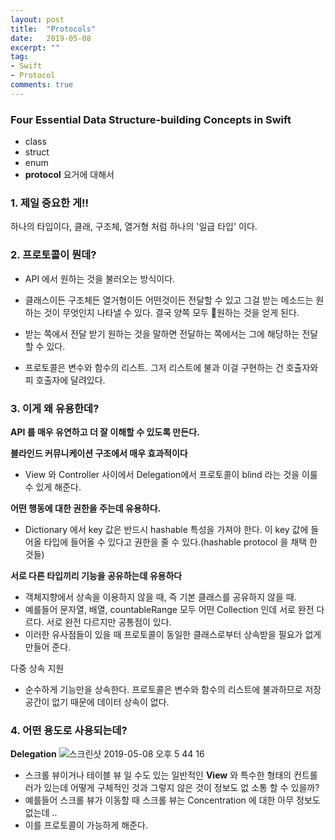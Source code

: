 ```yaml
---
layout: post
title:  "Protocols"
date:   2019-05-08
excerpt: ""
tag:
- Swift
- Protocol
comments: true
---
```


### Four Essential Data Structure-building Concepts in Swift
* class
* struct
* enum
* **protocol** 요거에 대해서


### 1. 제일 중요한 게!!
하나의 타입이다,
클래, 구조체, 열거형 처럼 하나의 '일급 타입' 이다.

### 2. 프로토콜이 뭔데?
* API 에서 원하는 것을 불러오는 방식이다.

* 클래스이든 구조체든 열거형이든 어떤것이든 전달할 수 있고 그걸 받는 메소드는 원하는 것이 무엇인지 나타낼 수 있다. 결국 양쪽 모두 원하는 것을 얻게 된다.

* 받는 쪽에서 전달 받기 원하는 것을 말하면 전달하는 쪽에서는 그에 해당하는 전달할 수 있다.

* 프로토콜은 변수와 함수의 리스트. 그저 리스트에 불과 이걸 구현하는 건 호출자와 피 호출자에 달려있다.

### 3. 이게 왜 유용한데?
**API 를 매우 유연하고 더 잘 이해할 수 있도록 만든다.**

**블라인드 커뮤니케이션 구조에서 매우 효과적이다**
* View 와 Controller 사이에서 Delegation에서 프로토콜이 blind 라는 것을 이룰 수 있게 해준다.

**어떤 행동에 대한 권한을 주는데 유용하다.**
* Dictionary 에서 key 값은 반드시 hashable 특성을 가져야 한다. 이 key 값에 들어올 타입에 들어올 수 있다고 권한을 줄 수 있다.(hashable protocol 을 채택 한 것들)

**서로 다른 타입끼리 기능을 공유하는데 유용하다**
* 객체지향에서 상속을 이용하지 않을 때, 즉 기본 클래스를 공유하지 않을 때.
* 예를들어 문자열, 배열, countableRange 모두 어떤 Collection 인데 서로 완전 다르다. 서로 완전 다르지만 공통점이 있다.
* 이러한 유사점들이 있을 때 프로토콜이 동일한 클래스로부터 상속받을 필요가 없게 만들어 준다.

다중 상속 지원
* 순수하게 기능만을 상속한다.  프로토콜은 변수와 함수의 리스트에 불과하므로 저장공간이 없기 때문에 데이터 상속이 없다.

### 4. 어떤 용도로 사용되는데?
**Delegation**
![스크린샷 2019-05-08 오후 5 44 16](https://user-images.githubusercontent.com/38423205/58967957-225e0a80-87f0-11e9-82b2-c6cbfb526bae.png)

* 스크롤 뷰이거나 테이블 뷰 일 수도 있는 일반적인 **View** 와 특수한 형태의 컨트롤러가 있는데 어떻게 구체적인 것과 그렇지 않은 것이 정보도 없 소통 할 수 있을까?
* 예를들어 스크롤 뷰가 이동할 때 스크롤 뷰는 Concentration 에 대한 아무 정보도 없는데 ..
* 이를 프로토콜이 가능하게 해준다.
